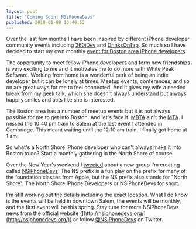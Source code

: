 ```yaml
---
layout: post
title: "Coming Soon: NSiPhoneDevs"
published: 2010-01-08 10:40:52
---
```

Over the last few months I have been inspired by different iPhone developer community events including [360iDev](http://www.360idev.com/) and [DrinksOnTap](http://drinksontap.org/). So much so I have decided to start my own monthly [event for Boston area iPhone developers](http://nsiphonedevs.org).

The opportunity to meet fellow iPhone developers and form new friendships is very exciting to me and it motivates me to do more with White Peak Software. Working from home is a wonderful perk of being an indie developer but it can be lonely at times. Meetup events, conferences, and so on are great ways for me to feel connected. And it gives my wife a needed break from my geek talk, which she doesn't always understand but always happily smiles and acts like she is interested.

The Boston area has a number of meetup events but it is not always possible for me to get into Boston. And let's face it. [MBTA](http://mbta.com/) ain't the [MTA](http://mta.info/). I missed the 10:40 pm train to Salem at the last event I attended in Cambridge. This meant waiting until the 12:10 am train. I finally got home at 1 am. 

So what's a North Shore iPhone developer who can't always make it into Boston to do? Start a monthly gathering in the North Shore of course.

Over the New Year's weekend I [tweeted](http://twitter.com/kirbyt/status/7305792560) about a new group I'm creating called [NSiPhoneDevs](http://nsiphonedevs.org/). The NS prefix is a fun play on the prefix for many of the foundation classes from Apple, but the NS prefix also stands for "North Shore". The North Shore iPhone Developers or NSiPhoneDevs for short.

I'm still working out the details including the exact location. What I do know is the events will be held in downtown Salem, the events will be monthly, and the first event will be this spring. Stay tune for more NSiPhoneDevs news from the official website ([http://nsiphonedevs.org/](http://nsiphonedevs.org/)) or follow [@NSiPhoneDevs](http://twitter.com/nsiphonedevs) on Twitter.
